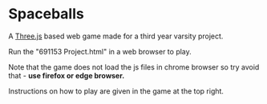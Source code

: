 # Spaceballs

A <a href="https://threejs.org">Three.js</a> based web game made for a third year varsity project.

Run the "691153 Project.html" in a web browser to play. 

Note that the game does not load the js files in chrome browser so try avoid that - <b>use firefox or edge browser.</b>

Instructions on how to play are given in the game at the top right.
